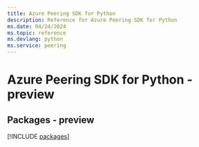```yaml
---
title: Azure Peering SDK for Python
description: Reference for Azure Peering SDK for Python
ms.date: 04/24/2024
ms.topic: reference
ms.devlang: python
ms.service: peering
---
```

# Azure Peering SDK for Python - preview
## Packages - preview
[!INCLUDE [packages](peering-index.md)]
